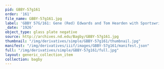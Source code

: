 ```yaml
---
pid: GBBY-57g161
order: '161'
file_name: GBBY-57g161.jpg
label: 'GBBY 57G/161: Gene (Red) Edwards and Tom Hearden with Sportswriters? - 1926'
_date: '1926'
object_type: glass plate negative
source: http://archives.nd.edu/Bagby/GBBY-57g161.jpg
thumbnail: "/img/derivatives/simple/GBBY-57g161/thumbnail.jpg"
manifest: "/img/derivatives/iiif/images/GBBY-57g161/manifest.json"
full: "/img/derivatives/simple/GBBY-57g161/full.jpg"
layout: generic_collection_item
collection: bagby
---
```

